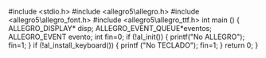 #include <stdio.h>
#include <allegro5\allegro.h>
#include <allegro5\allegro_font.h>
#include <allegro5\allegro_ttf.h>
int main ()
{
  ALLEGRO_DISPLAY* disp;
  ALLEGRO_EVENT_QUEUE*eventos;
  ALLEGRO_EVENT evento;
  int fin=0;
  if (!al_init())
  {
    printf("No ALLEGRO");
    fin=1;
  }
  if (!al_install_keyboard())
  {
    printf ("No TECLADO");
    fin=1;
  }
  return 0;
}
